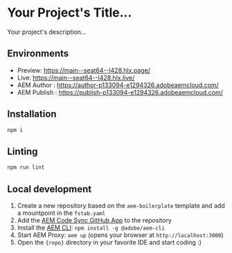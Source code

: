 # Your Project's Title...
Your project's description...

## Environments
- Preview: https://main--seat64--l428.hlx.page/
- Live: https://main--seat64--l428.hlx.live/
- AEM Author : https://author-p133094-e1294326.adobeaemcloud.com/
- AEM Publish : https://publish-p133094-e1294326.adobeaemcloud.com/

## Installation

```sh
npm i
```

## Linting

```sh
npm run lint
```

## Local development

1. Create a new repository based on the `aem-boilerplate` template and add a mountpoint in the `fstab.yaml`
1. Add the [AEM Code Sync GitHub App](https://github.com/apps/aem-code-sync) to the repository
1. Install the [AEM CLI](https://github.com/adobe/helix-cli): `npm install -g @adobe/aem-cli`
1. Start AEM Proxy: `aem up` (opens your browser at `http://localhost:3000`)
1. Open the `{repo}` directory in your favorite IDE and start coding :)
